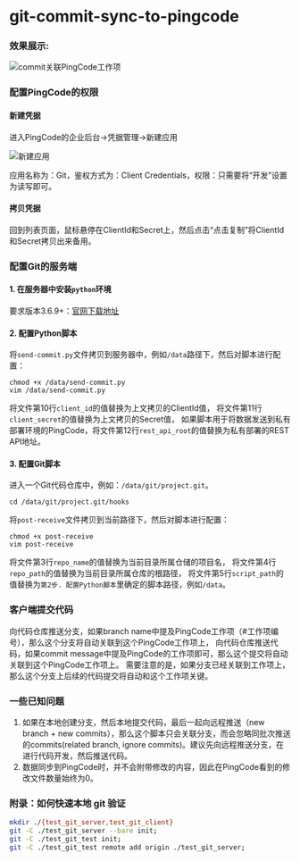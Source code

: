 # git-commit-sync-to-pingcode

### 效果展示:

![commit关联PingCode工作项](https://z3.ax1x.com/2021/11/03/IAzFyV.jpg)

### 配置PingCode的权限
#### 新建凭据

进入PingCode的企业后台->凭据管理->新建应用

![新建应用](https://z3.ax1x.com/2021/11/03/IAzuWR.jpg)

应用名称为：Git，鉴权方式为：Client Credentials，权限：只需要将“开发”设置为读写即可。

#### 拷贝凭据

回到列表页面，鼠标悬停在ClientId和Secret上，然后点击“点击复制”将ClientId和Secret拷贝出来备用。

### 配置Git的服务端
#### 1. 在服务器中安装`python`环境

要求版本3.6.9+：[官网下载地址](https://www.python.org/)

#### 2. 配置Python脚本

将`send-commit.py`文件拷贝到服务器中，例如`/data`路径下，然后对脚本进行配置：
```
chmod +x /data/send-commit.py
vim /data/send-commit.py
```
将文件第10行`client_id`的值替换为上文拷贝的ClientId值，
将文件第11行`client_secret`的值替换为上文拷贝的Secret值，
如果脚本用于将数据发送到私有部署环境的PingCode，将文件第12行`rest_api_root`的值替换为私有部署的REST API地址。

#### 3. 配置Git脚本

进入一个Git代码仓库中，例如：`/data/git/project.git`。
```
cd /data/git/project.git/hooks
```
将`post-receive`文件拷贝到当前路径下，然后对脚本进行配置：
```
chmod +x post-receive
vim post-receive
```
将文件第3行`repo_name`的值替换为当前目录所属仓储的项目名，
将文件第4行`repo_path`的值替换为当前目录所属仓库的根路径，
将文件第5行`script_path`的值替换为`第2步. 配置Python脚本`里确定的脚本路径，例如`/data`。

### 客户端提交代码

向代码仓库推送分支，如果branch name中提及PingCode工作项（#工作项编号），那么这个分支将自动关联到这个PingCode工作项上，
向代码仓库推送代码，如果commit message中提及PingCode的工作项即可，那么这个提交将自动关联到这个PingCode工作项上。
需要注意的是，如果分支已经关联到工作项上，那么这个分支上后续的代码提交将自动和这个工作项关键。

### 一些已知问题
1. 如果在本地创建分支，然后本地提交代码，最后一起向远程推送（new branch + new commits），那么这个脚本只会关联分支，而会忽略同批次推送的commits(related branch, ignore commits)。建议先向远程推送分支，在进行代码开发，然后推送代码。
2. 数据同步到PingCode时，并不会附带修改的内容，因此在PingCode看到的修改文件数量始终为0。



### 附录：如何快速本地 git 验证

```bash
mkdir ./{test_git_server,test_git_client}
git -C ./test_git_server --bare init;
git -C ./test_git_test init;
git -C ./test_git_test remote add origin ./test_git_server;

```